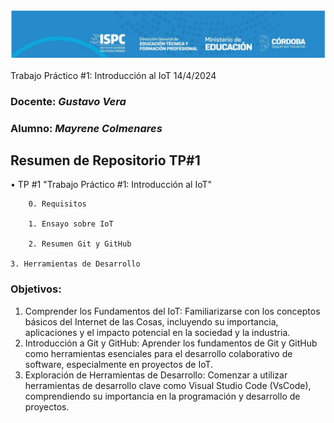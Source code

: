 ![LOGO](./Recursos/Visuales/image.png)

Trabajo Práctico #1: Introducción al IoT  14/4/2024

###  Docente: *Gustavo Vera*
### Alumno: *Mayrene Colmenares* 



## Resumen de Repositorio  TP#1  
• TP #1 "Trabajo Práctico #1: Introducción al IoT"  

        0. Requisitos 

        1. Ensayo sobre IoT

        2. Resumen Git y GitHub

	3. Herramientas de Desarrollo


### Objetivos:

1. Comprender los Fundamentos del IoT: Familiarizarse con los 
conceptos básicos del Internet de las Cosas, incluyendo su 
importancia, aplicaciones y el impacto potencial en la sociedad y 
la industria.
2. Introducción a Git y GitHub: Aprender los fundamentos de Git y 
GitHub como herramientas esenciales para el desarrollo 
colaborativo de software, especialmente en proyectos de IoT.
3. Exploración de Herramientas de Desarrollo: Comenzar a 
utilizar herramientas de desarrollo clave como Visual Studio Code 
(VsCode), comprendiendo su importancia en la programación y 
desarrollo de proyectos.
